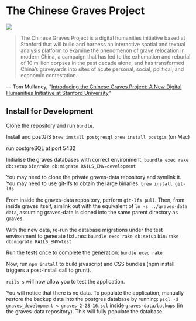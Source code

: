 # The Chinese Graves Project

[![](https://api.travis-ci.org/sul-cidr/graves.svg)](https://travis-ci.org/sul-cidr/graves)

> The Chinese Graves Project is a digital humanities initiative based at Stanford that will build and harness an interactive spatial and textual analysis platform to examine the phenomenon of grave relocation in modern China, a campaign that has led to the exhumation and reburial of 10 million corpses in the past decade alone, and has transformed China’s graveyards into sites of acute personal, social, political, and economic contestation.

&mdash; Tom Mullaney, "[Introducing the Chinese Graves Project: A New Digital Humanities Initiative at Stanford University](http://tsmullaney.com/?p=412)"

## Install for Development
Clone the repository and run `bundle`.

Install and postGIS 
`brew install postgresql`
`brew install postgis` (on Mac)

run postgreSQL at port 5432

Initialise the graves databases with correct environment:
`buundle exec rake db:setup`
`bin/rake db:migrate RAILS_ENV=development`

You may need to clone the private graves-data repository and symlink it. You may need to use git-lfs to obtain the large binaries.
`brew install git-lfs`

From inside the graves-data repository, perform `git-lfs pull`. Then, from inside graves itself, simlink out with the equivalent of `ln -s ../graves-data data`, assuming graves-data is cloned into the same parent directory as graves.

With the new data, re-run the database migrations under the test environment to generate fixtures:
`buundle exec rake db:setup`
`bin/rake db:migrate RAILS_ENV=test`

Run the tests once to complete the generation:
`bundle exec rake`

Now, run `npm install` to build javascript and CSS bundles (npm install triggers a post-install call to grunt).

`rails s` will now allow you to test the application.

You will notice that there is no data. To populate the application, manually restore the backup data into the postgres database by running:
`psql -d graves_development < graves-2-28-16.sql` inside `graves-data/backups` (in the graves-data repository). This will fully populate the database.
